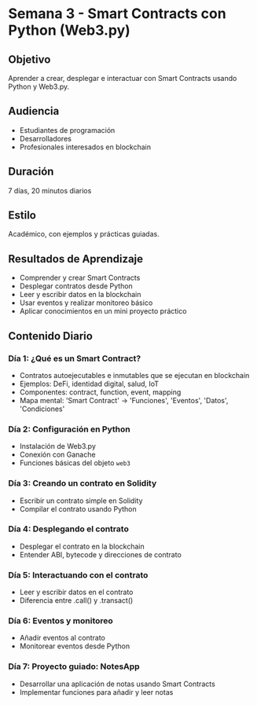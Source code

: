 # Semana 3 - Smart Contracts con Python (Web3.py)

## Objetivo
Aprender a crear, desplegar e interactuar con Smart Contracts usando Python y Web3.py.

## Audiencia
- Estudiantes de programación
- Desarrolladores
- Profesionales interesados en blockchain

## Duración
7 días, 20 minutos diarios

## Estilo
Académico, con ejemplos y prácticas guiadas.

## Resultados de Aprendizaje
- Comprender y crear Smart Contracts
- Desplegar contratos desde Python
- Leer y escribir datos en la blockchain
- Usar eventos y realizar monitoreo básico
- Aplicar conocimientos en un mini proyecto práctico

## Contenido Diario

### Día 1: ¿Qué es un Smart Contract?
- Contratos autoejecutables e inmutables que se ejecutan en blockchain
- Ejemplos: DeFi, identidad digital, salud, IoT
- Componentes: contract, function, event, mapping
- Mapa mental: 'Smart Contract' → 'Funciones', 'Eventos', 'Datos', 'Condiciones'

### Día 2: Configuración en Python
- Instalación de Web3.py
- Conexión con Ganache
- Funciones básicas del objeto `web3`

### Día 3: Creando un contrato en Solidity
- Escribir un contrato simple en Solidity
- Compilar el contrato usando Python

### Día 4: Desplegando el contrato
- Desplegar el contrato en la blockchain
- Entender ABI, bytecode y direcciones de contrato

### Día 5: Interactuando con el contrato
- Leer y escribir datos en el contrato
- Diferencia entre .call() y .transact()

### Día 6: Eventos y monitoreo
- Añadir eventos al contrato
- Monitorear eventos desde Python

### Día 7: Proyecto guiado: NotesApp
- Desarrollar una aplicación de notas usando Smart Contracts
- Implementar funciones para añadir y leer notas